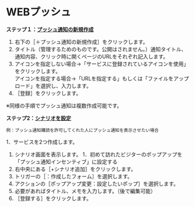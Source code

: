 # WEBプッシュ
**ステップ１：[プッシュ通知の新規作成](https://happi.net/function/webpush/web%e3%83%97%e3%83%83%e3%82%b7%e3%83%a5%e9%80%9a%e7%9f%a5%e3%81%ae%e6%96%b0%e8%a6%8f%e4%bd%9c%e6%88%90/)**  
1. 右下の［＋プッシュ通知の新規作成］をクリックします。  
1. タイトル（管理するためのものです。公開はされません。）通知タイトル、通知内容、クリック時に開くページのURLをそれぞれ記入します。  
1. アイコンを指定しない場合→「サービスに登録されているアイコンを使用」をクリックします。  
   アイコンを指定する場合→「URLを指定する」もしくは「ファイルをアップロード」を選択し、入力します。
1. ［登録］をクリックします。  

※同様の手順でプッシュ通知は複数作成可能です。  

**ステップ2：[シナリオを設定](https://happi.net/function/scenariopattern/%e3%83%9d%e3%83%83%e3%83%97%e3%81%8b%e3%82%89%e9%80%81%e4%bf%a1%e3%81%8c%e3%81%82%e3%81%a3%e3%81%9f%e3%82%89%e3%83%97%e3%83%83%e3%82%b7%e3%83%a5%e9%80%9a%e7%9f%a5%e3%82%92%e8%a1%a8%e7%a4%ba%e3%81%97/)**  

```
例：プッシュ通知購読を許可してくれた人にプッシュ通知を表示させたい場合  
```

1．サービスを2つ作成します。  


1. シナリオ画面を表示します。 
1．初めて訪れたビジターのポップアップを「プッシュ通知インセンティブ」に設定する
1. 右中央にある［+シナリオ追加］をクリックします。  
1. トリガーの［：作成したフォーム］を選択します。  
1. アクションの［ポップアップ変更：設定したいポップ］を選択します。  
1. 必要があればタイトル、メモを入力します。（後で編集可能）  
1. ［登録する］をクリックします。  
